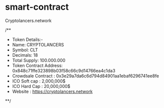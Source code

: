 # smart-contract
Cryptolancers.network 

/**
 * Token Details:-
 * Name: CRYPTOLANCERS
 * Symbol: CLT
 * Decimals: 18
 * Total Supply: 100.000.000
 * Token Contract Address: 0x848c71ffe323898b03f58c66c9d14766ea4c1da3
 * Crowdsale Contract : 0x3e29a7da6c6d794d84901aa1ebaf6296741ee8fe
 * ICO Soft cap : 2,000,000$
 * ICO Hard Cap : 20,000,000$
 * Website : https://cryptolancers.network
 
 **/
